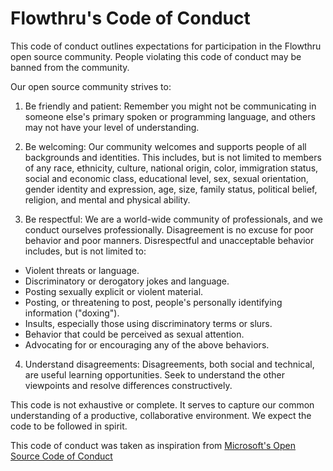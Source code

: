 # Flowthru's Code of Conduct

This code of conduct outlines expectations for participation in the Flowthru open source community. People violating this code of conduct may be banned from the community.

Our open source community strives to:

1. Be friendly and patient: Remember you might not be communicating in someone else's primary spoken or programming language, and others may not have your level of understanding.

2. Be welcoming: Our community welcomes and supports people of all backgrounds and identities. This includes, but is not limited to members of any race, ethnicity, culture, national origin, color, immigration status, social and economic class, educational level, sex, sexual orientation, gender identity and expression, age, size, family status, political belief, religion, and mental and physical ability.

3. Be respectful: We are a world-wide community of professionals, and we conduct ourselves professionally. Disagreement is no excuse for poor behavior and poor manners. Disrespectful and unacceptable behavior includes, but is not limited to:
- Violent threats or language.
- Discriminatory or derogatory jokes and language.
- Posting sexually explicit or violent material.
- Posting, or threatening to post, people's personally identifying information ("doxing").
- Insults, especially those using discriminatory terms or slurs.
- Behavior that could be perceived as sexual attention.
- Advocating for or encouraging any of the above behaviors.

4. Understand disagreements: Disagreements, both social and technical, are useful learning opportunities. Seek to understand the other viewpoints and resolve differences constructively.
  
This code is not exhaustive or complete. It serves to capture our common understanding of a productive, collaborative environment. We expect the code to be followed in spirit.

This code of conduct was taken as inspiration from [Microsoft's Open Source Code of Conduct](https://opensource.microsoft.com/codeofconduct/)
